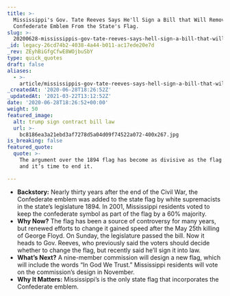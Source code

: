 ```yaml
---
title: >-
  Mississippi's Gov. Tate Reeves Says He'll Sign a Bill that Will Remove the
  Confederate Emblem From the State's Flag.
slug: >-
  20200628-mississippis-gov-tate-reeves-says-hell-sign-a-bill-that-will-remove-the-confederate-emblem-from-the-states-flag
_id: legacy-26cd74b2-4038-4a44-b011-ac17ede20e7d
_rev: ZEyhBiGfgCfwE8WOjbuSbY
type: quick_quotes
draft: false
aliases:
  - >-
    article/mississippis-gov-tate-reeves-says-hell-sign-a-bill-that-will-remove-the-confederate-emblem-from-the-states-flag/
_createdAt: '2020-06-28T18:26:52Z'
_updatedAt: '2021-03-22T13:12:52Z'
date: '2020-06-28T18:26:52+00:00'
weight: 50
featured_image:
  alt: trump sign contract bill law
  url: >-
    bc8186ea3a21ebd3af7278d5a04d09f74522a072-400x267.jpg
is_breaking: false
featured_quote:
  quote: >-
    The argument over the 1894 flag has become as divisive as the flag itself
    and it’s time to end it.

---
```

* **Backstory:** Nearly thirty years after the end of the Civil War, the Confederate emblem was added to the state flag by white supremacists in the state’s legislature 1894. In 2001, Mississippi residents voted to keep the confederate symbol as part of the flag by a 60% majority.
* **Why Now?** The flag has been a source of controversy for many years, but renewed efforts to change it gained speed after the May 25th killing of George Floyd. On Sunday, the legislature passed the bill. Now it heads to Gov. Reeves, who previously said the voters should decide whether to change the flag, but recently said he’ll sign it into law.
* **What’s Next?** A nine-member commission will design a new flag, which will include the words “In God We Trust.” Mississippi residents will vote on the commission’s design in November.
* **Why It Matters:** Mississippi’s is the only state flag that incorporates the Confederate emblem.